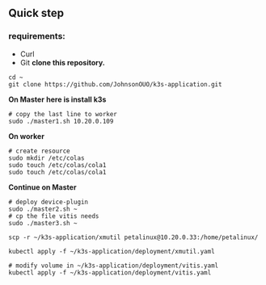 ## Quick step
### requirements: 
* Curl 
* Git
**clone this repository.**
```
cd ~
git clone https://github.com/JohnsonOUO/k3s-application.git
```
**On Master**
**here is install k3s**
```
# copy the last line to worker
sudo ./master1.sh 10.20.0.109
```
**On worker**
```
# create resource
sudo mkdir /etc/colas
sudo touch /etc/colas/cola1
sudo touch /etc/colas/cola1
```
**Continue on Master**
```
# deploy device-plugin
sudo ./master2.sh ~
# cp the file vitis needs
sudo ./master3.sh ~
```


```
scp -r ~/k3s-application/xmutil petalinux@10.20.0.33:/home/petalinux/

kubectl apply -f ~/k3s-application/deployment/xmutil.yaml

# modify volume in ~/k3s-application/deployment/vitis.yaml
kubectl apply -f ~/k3s-application/deployment/vitis.yaml
```
